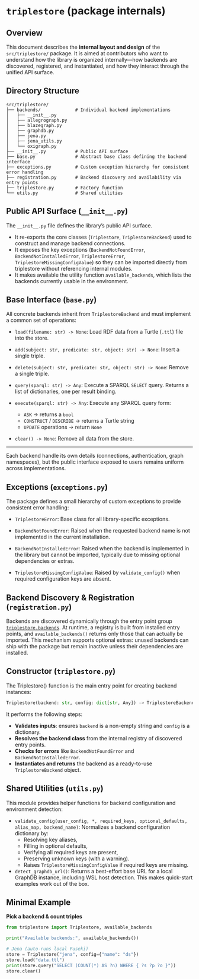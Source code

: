 # `triplestore` (package internals)

## Overview
This document describes the **internal layout and design** of the `src/triplestore/` package.
It is aimed at contributors who want to understand how the library is organized internally—how backends are discovered, registered, and instantiated, and how they interact through the unified API surface.

## Directory Structure
```text
src/triplestore/
├── backends/             # Individual backend implementations
│   ├── __init__.py
│   ├── allegrograph.py
│   ├── blazegraph.py
│   ├── graphdb.py
│   ├── jena.py
│   ├── jena_utils.py
│   └── oxigraph.py
├── __init__.py           # Public API surface
├── base.py               # Abstract base class defining the backend interface
├── exceptions.py         # Custom exception hierarchy for consistent error handling
├── registration.py       # Backend discovery and availability via entry points
├── triplestore.py        # Factory function
└── utils.py              # Shared utilities

```


## Public API Surface (`__init__.py`)
The `__init__.py` file defines the library’s public API surface.
- It re-exports the core classes (`Triplestore`, `TriplestoreBackend`) used to construct and manage backend connections.
- It exposes the key exceptions (`BackendNotFoundError`, `BackendNotInstalledError`, `TriplestoreError`, `TriplestoreMissingConfigValue`) so they can be imported directly from triplestore without referencing internal modules.
- It makes available the utility function `available_backends`, which lists the backends currently usable in the environment.

## Base Interface (`base.py`)
All concrete backends inherit from `TriplestoreBackend` and must implement a common set of operations:
- `load(filename: str) -> None`:
Load RDF data from a Turtle (`.ttl`) file into the store.

- `add(subject: str, predicate: str, object: str) -> None`: 
Insert a single triple.

- `delete(subject: str, predicate: str, object: str) -> None`:
Remove a single triple.

- `query(sparql: str) -> Any`: 
Execute a SPARQL `SELECT` query. Returns a list of dictionaries, one per result binding.

- `execute(sparql: str) -> Any`:
Execute any SPARQL query form:
  - `ASK` → returns a `bool`
  - `CONSTRUCT` / `DESCRIBE` → returns a Turtle string
  - `UPDATE` operations → return `None`

- `clear() -> None`:
Remove all data from the store.

---

Each backend handle its own details (connections, authentication, graph namespaces), but the public interface exposed to users remains uniform across implementations.


## Exceptions (`exceptions.py`)
The package defines a small hierarchy of custom exceptions to provide consistent error handling:
- `TriplestoreError`:
Base class for all library-specific exceptions.

- `BackendNotFoundError`:
Raised when the requested backend name is not implemented in the current installation.

- `BackendNotInstalledError`:
Raised when the backend is implemented in the library but cannot be imported, typically due to missing optional dependencies or extras.

- `TriplestoreMissingConfigValue`:
Raised by `validate_config()` when required configuration keys are absent.


## Backend Discovery & Registration (`registration.py`)

Backends are discovered dynamically through the entry point group [`triplestore.backends`](/triplestore/pyproject.toml). At runtime, a registry is built from installed entry points, and `available_backends()` returns only those that can actually be imported. This mechanism supports optional extras: unused backends can ship with the package but remain inactive unless their dependencies are installed.

## Constructor (`triplestore.py`)
The Triplestore() function is the main entry point for creating backend instances: 
```python
Triplestore(backend: str, config: dict[str, Any]) -> TriplestoreBackend
```

It performs the following steps:
- **Validates inputs**: ensures `backend` is a non-empty string and `config` is a dictionary.
- **Resolves the backend class** from the internal registry of discovered entry points.
- **Checks for errors** like `BackendNotFoundError` and `BackendNotInstalledError`.
- **Instantiates and returns** the backend as a ready-to-use `TriplestoreBackend` object.

## Shared Utilities (`utils.py`)
This module provides helper functions for backend configuration and environment detection:
- `validate_config(user_config, *, required_keys, optional_defaults, alias_map, backend_name)`:
Normalizes a backend configuration dictionary by:
  - Resolving key aliases,
  - Filling in optional defaults,
  - Verifying all required keys are present,
  - Preserving unknown keys (with a warning).
  - Raises `TriplestoreMissingConfigValue` if required keys are missing.
- `detect_graphdb_url()`: Returns a best-effort base URL for a local GraphDB instance, including WSL host detection. This makes quick-start examples work out of the box.

## Minimal Example
**Pick a backend & count triples**
```python
from triplestore import Triplestore, available_backends

print("Available backends:", available_backends())

# Jena (auto‑runs local Fuseki)
store = Triplestore("jena", config={"name": "ds"})
store.load("data.ttl")
print(store.query("SELECT (COUNT(*) AS ?n) WHERE { ?s ?p ?o }"))
store.clear()
```